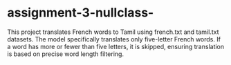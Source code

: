# assignment-3-nullclass-
This project translates French words to Tamil using french.txt and tamil.txt datasets. The model specifically translates only five-letter French words. If a word has more or fewer than five letters, it is skipped, ensuring translation is based on precise word length filtering.
